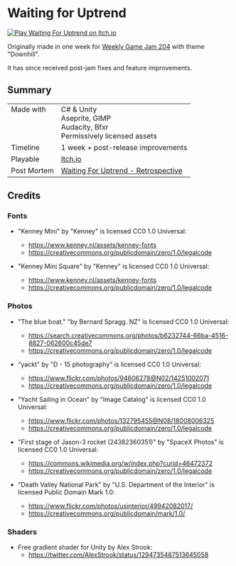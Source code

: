 # Waiting for Uptrend

[![Play Waiting For Uptrend on Itch.io](./waiting-for-uptrend-1.09.gif)](https://stevepdp.itch.io/waiting-for-uptrend)

Originally made in one week for [Weekly Game Jam 204](https://web.archive.org/web/20230123053111/https://itch.io/jam/weekly-game-jam-204) with theme "Downhill".

It has since received post-jam fixes and feature improvements.


## Summary
<table>
    <tbody>
        <tr>
            <td valign="top">Made with</td>
            <td>
                C# &amp; Unity
                <br>
                Aseprite, GIMP
                <br>
                Audacity, Bfxr
                <br>
                Permissively licensed assets
            </td>
        </tr>
        <tr>
            <td>Timeline</td>
            <td>1 week + post-release improvements</td>
        </tr>
        <tr>
            <td>Playable</td>
            <td><a href="https://stevepdp.itch.io/waiting-for-uptrend" title="Play the game on Itch.io">Itch.io</a></td>
        </tr>
        <tr>
            <td>Post Mortem</td>
            <td><a href="https://stevepdp.dev/games/weekly-game-jam/waiting-for-uptrend.html" title="Read the retrospective on stevepdp.dev">Waiting For Uptrend - Retrospective</a></td>
        </tr>
    </tbody>
</table>


## Credits

### Fonts
* "Kenney Mini" by "Kenney" is licensed CC0 1.0 Universal:
  * https://www.kenney.nl/assets/kenney-fonts
  * https://creativecommons.org/publicdomain/zero/1.0/legalcode

* "Kenney Mini Square" by "Kenney" is licensed CC0 1.0 Universal:
  * https://www.kenney.nl/assets/kenney-fonts
  * https://creativecommons.org/publicdomain/zero/1.0/legalcode


### Photos
* "The blue boat." "by Bernard Spragg. NZ" is licensed CC0 1.0 Universal:
  * https://search.creativecommons.org/photos/b6232744-66ba-4516-8827-062600c45de7
  * https://creativecommons.org/publicdomain/zero/1.0/legalcode

* "yackt" by "D - 15 photography" is licensed CC0 1.0 Universal:
  * https://www.flickr.com/photos/94606278@N02/14251002071
  * https://creativecommons.org/publicdomain/zero/1.0/legalcode

* "Yacht Sailing in Ocean" by "Image Catalog" is licensed CC0 1.0 Universal:
  * https://www.flickr.com/photos/132795455@N08/18008006325
  * https://creativecommons.org/publicdomain/zero/1.0/legalcode

* "First stage of Jason-3 rocket (24382360351)" by "SpaceX Photos" is licensed CC0 1.0 Universal:
  * https://commons.wikimedia.org/w/index.php?curid=46472372
  * https://creativecommons.org/publicdomain/zero/1.0/legalcode

* "Death Valley National Park" by "U.S. Department of the Interior" is licensed Public Domain Mark 1.0:
  * https://www.flickr.com/photos/usinterior/49942082017/
  * https://creativecommons.org/publicdomain/mark/1.0/


### Shaders
* Free gradient shader for Unity by Alex Strook:
  * https://twitter.com/AlexStrook/status/1294735487513645058
